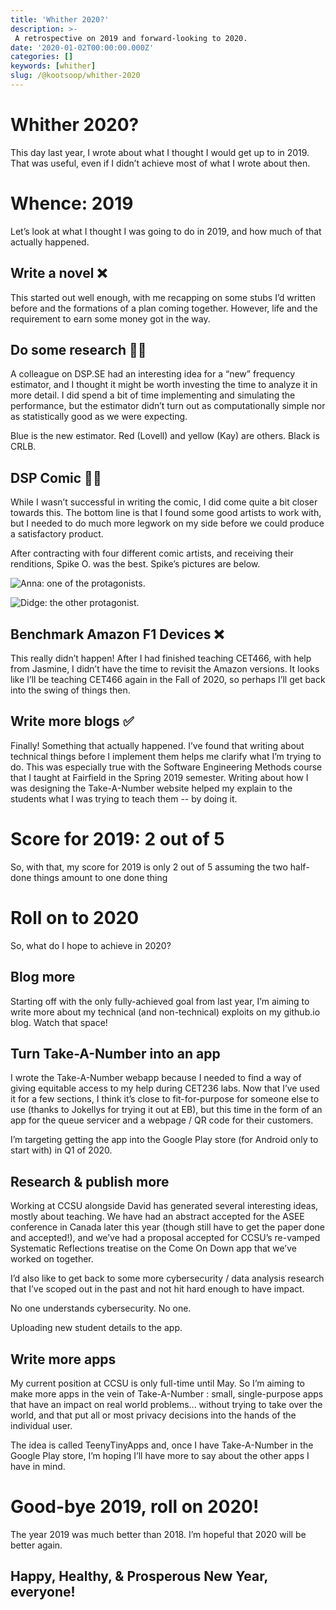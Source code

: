 ```yaml
---
title: 'Whither 2020?'
description: >-
 A retrospective on 2019 and forward-looking to 2020.
date: '2020-01-02T00:00:00.000Z'
categories: []
keywords: [whither]
slug: /@kootsoop/whither-2020
---
```

# Whither 2020?

This day last year, I wrote about what I thought I would get up to in 2019. That was useful, even if I didn’t achieve most of what I wrote about then.

# Whence: 2019

Let’s look at what I thought I was going to do in 2019, and how much of that actually happened.

## Write a novel ❌

This started out well enough, with me recapping on some stubs I’d written before and the formations of a plan coming together. However, life and the requirement to earn some money got in the way.

## Do some research 🤷‍♂️

A colleague on DSP.SE had an interesting idea for a “new” frequency estimator, and I thought it might be worth investing the time to analyze it in more detail. I did spend a bit of time implementing and simulating the performance, but the estimator didn’t turn out as computationally simple nor as statistically good as we were expecting.

Blue is the new estimator. Red (Lovell) and yellow (Kay) are others. Black is CRLB.

## DSP Comic 🤷‍♂️

While I wasn’t successful in writing the comic, I did come quite a bit closer towards this. The bottom line is that I found some good artists to work with, but I needed to do much more legwork on my side before we could produce a satisfactory product.

After contracting with four different comic artists, and receiving their renditions, Spike O. was the best. Spike’s pictures are below.

![Anna: one of the protagonists.][anna]

[anna]: https://kootsoop.github.io/images/anna.jpg


![Didge: the other protagonist.][didge]

[didge]: https://kootsoop.github.io/images/didge.jpg


## Benchmark Amazon F1 Devices ❌

This really didn’t happen! After I had finished teaching CET466, with help from Jasmine, I didn’t have the time to revisit the Amazon versions. It looks like I’ll be teaching CET466 again in the Fall of 2020, so perhaps I’ll get back into the swing of things then.

## Write more blogs ✅

Finally! Something that actually happened. I’ve found that writing about technical things before I implement them helps me clarify what I’m trying to do. This was especially true with the Software Engineering Methods course that I taught at Fairfield in the Spring 2019 semester. Writing about how I was designing the Take-A-Number website helped my explain to the students what I was trying to teach them -- by doing it.

# Score for 2019: 2 out of 5

So, with that, my score for 2019 is only 2 out of 5 assuming the two half-done things amount to one done thing

# Roll on to 2020

So, what do I hope to achieve in 2020?

## Blog more

Starting off with the only fully-achieved goal from last year, I’m aiming to write more about my technical (and non-technical) exploits on my github.io blog. Watch that space!

## Turn Take-A-Number into an app

I wrote the Take-A-Number webapp because I needed to find a way of giving equitable access to my help during CET236 labs. Now that I’ve used it for a few sections, I think it’s close to fit-for-purpose for someone else to use (thanks to Jokellys for trying it out at EB), but this time in the form of an app for the queue servicer and a webpage / QR code for their customers.


I’m targeting getting the app into the Google Play store (for Android only to start with) in Q1 of 2020.

## Research & publish more

Working at CCSU alongside David has generated several interesting ideas, mostly about teaching. We have had an abstract accepted for the ASEE conference in Canada later this year (though still have to get the paper done and accepted!), and we’ve had a proposal accepted for CCSU’s re-vamped Systematic Reflections treatise on the Come On Down app that we’ve worked on together.


I’d also like to get back to some more cybersecurity / data analysis research that I’ve scoped out in the past and not hit hard enough to have impact.


No one understands cybersecurity. No one.


Uploading new student details to the app.

## Write more apps

My current position at CCSU is only full-time until May. So I’m aiming to make more apps in the vein of Take-A-Number : small, single-purpose apps that have an impact on real world problems... without trying to take over the world, and that put all or most privacy decisions into the hands of the individual user.


The idea is called TeenyTinyApps and, once I have Take-A-Number in the Google Play store, I’m hoping I’ll have more to say about the other apps I have in mind.

# Good-bye 2019, roll on 2020!

The year 2019 was much better than 2018. I’m hopeful that 2020 will be better again.

## Happy, Healthy, & Prosperous New Year, everyone!
